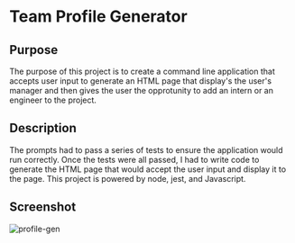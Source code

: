# Team Profile Generator

## Purpose
The purpose of this project is to create a command line application that accepts user input to generate an HTML page that display's the user's manager and then gives the user the opprotunity to add an intern or an engineer to the project.

## Description 
The prompts had to pass a series of tests to ensure the application would run correctly. Once the tests were all passed, I had to write code to generate the HTML page that would accept the user input and display it to the page. This project is powered by node, jest, and Javascript.

## Screenshot
![profile-gen](https://user-images.githubusercontent.com/91156023/146693291-0cbeccb6-60ed-48fd-8233-94bc590243f8.jpg)
